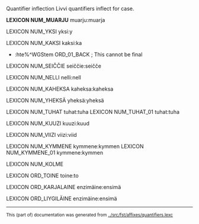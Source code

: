 Quantifier inflection
Livvi quantifiers inflect for case.




**LEXICON NUM_MUARJU** muarju:muarja



LEXICON NUM_YKSI yksi:y

LEXICON NUM_KAKSI kaksi:ka
* :hte%^WGStem ORD_01_BACK ; This cannot be final

LEXICON NUM_SEIČČIE seiččie:seičče

LEXICON NUM_NELLI nelli:nell

LEXICON NUM_KAHEKSA kaheksa:kaheksa

LEXICON NUM_YHEKSÄ yheksä:yheksä

LEXICON NUM_TUHAT tuhat:tuha
LEXICON NUM_TUHAT_01 tuhat:tuha


LEXICON NUM_KUUZI kuuzi:kuud

LEXICON NUM_VIIZI viizi:viid

LEXICON NUM_KYMMENE kymmene:kymmen
LEXICON NUM_KYMMENE_01 kymmene:kymmen

LEXICON NUM_KOLME 




LEXICON ORD_TOINE toine:to


LEXICON ORD_KARJALAINE enzimäine:ensimä

LEXICON ORD_LIYGILÄINE enzimäine:ensimä




































* * *
<small>This (part of) documentation was generated from [../src/fst/affixes/quantifiers.lexc](http://github.com/giellalt/lang-olo/blob/main/../src/fst/affixes/quantifiers.lexc)</small>